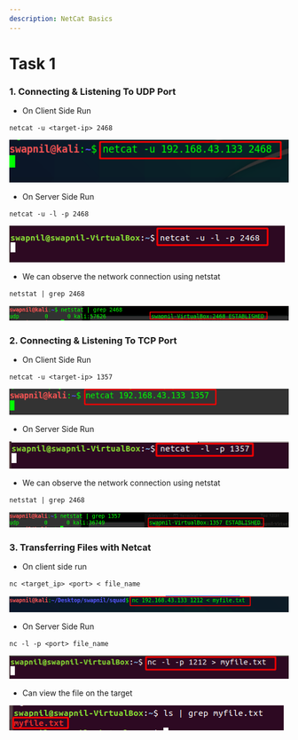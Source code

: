 ```yaml
---
description: NetCat Basics
---
```


# Task 1

### 1. Connecting & Listening To UDP Port

* On Client Side Run 

```text
netcat -u <target-ip> 2468
```

![](assets/21.png)

* On Server Side Run

```text
netcat -u -l -p 2468
```

![](assets/22.png)

* We can observe the network connection using netstat

```text
netstat | grep 2468
```

![](assets/23.png)

### 2. Connecting & Listening To TCP Port

* On Client Side Run 

```text
netcat -u <target-ip> 1357
```

![](assets/11.png)

* On Server Side Run

![](assets/12.png)

* We can observe the network connection using netstat

```text
netstat | grep 2468
```

![](assets/13.png)

### 3. Transferring Files with Netcat

* On client side run

```text
nc <target_ip> <port> < file_name
```

![](assets/1.png)

* On Server Side Run

```text
nc -l -p <port> file_name
```

![](assets/2.png)

* Can view the file on the target

![](assets/3.png)

### 

